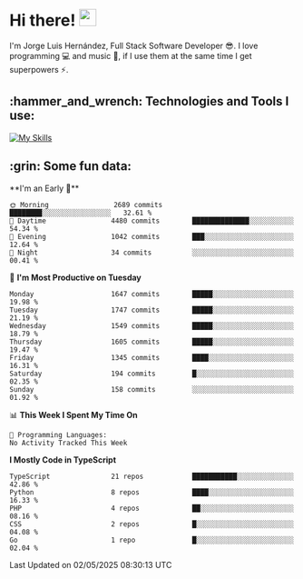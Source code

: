 <h1 align="left">
 <abc>
  <br>Hi there! <img src="https://user-images.githubusercontent.com/42378118/110234147-e3259600-7f4e-11eb-95be-0c4047144dea.gif" width="30"><br>
 </abc>
</h1>

I'm Jorge Luis Hernández, Full Stack Software Developer :sunglasses:. I love programming :computer: and music :musical_score:, if I use them at the same time I get superpowers :zap:. 


<h2 align="left">:hammer_and_wrench: Technologies and Tools I use:</h2>

[![My Skills](https://skillicons.dev/icons?i=js,ts,html,css,py,vue,react,next,nest,postgres,mysql)](https://skillicons.dev)

<h2 align="left">:grin: Some fun data:</h2>
<!--START_SECTION:waka-->
**I'm an Early 🐤** 

```text
🌞 Morning                2689 commits        ████████░░░░░░░░░░░░░░░░░   32.61 % 
🌆 Daytime                4480 commits        ██████████████░░░░░░░░░░░   54.34 % 
🌃 Evening                1042 commits        ███░░░░░░░░░░░░░░░░░░░░░░   12.64 % 
🌙 Night                  34 commits          ░░░░░░░░░░░░░░░░░░░░░░░░░   00.41 % 
```
📅 **I'm Most Productive on Tuesday** 

```text
Monday                   1647 commits        █████░░░░░░░░░░░░░░░░░░░░   19.98 % 
Tuesday                  1747 commits        █████░░░░░░░░░░░░░░░░░░░░   21.19 % 
Wednesday                1549 commits        █████░░░░░░░░░░░░░░░░░░░░   18.79 % 
Thursday                 1605 commits        █████░░░░░░░░░░░░░░░░░░░░   19.47 % 
Friday                   1345 commits        ████░░░░░░░░░░░░░░░░░░░░░   16.31 % 
Saturday                 194 commits         █░░░░░░░░░░░░░░░░░░░░░░░░   02.35 % 
Sunday                   158 commits         ░░░░░░░░░░░░░░░░░░░░░░░░░   01.92 % 
```


📊 **This Week I Spent My Time On** 

```text
💬 Programming Languages: 
No Activity Tracked This Week
```

**I Mostly Code in TypeScript** 

```text
TypeScript               21 repos            ███████████░░░░░░░░░░░░░░   42.86 % 
Python                   8 repos             ████░░░░░░░░░░░░░░░░░░░░░   16.33 % 
PHP                      4 repos             ██░░░░░░░░░░░░░░░░░░░░░░░   08.16 % 
CSS                      2 repos             █░░░░░░░░░░░░░░░░░░░░░░░░   04.08 % 
Go                       1 repo              █░░░░░░░░░░░░░░░░░░░░░░░░   02.04 % 
```




 Last Updated on 02/05/2025 08:30:13 UTC
<!--END_SECTION:waka-->
